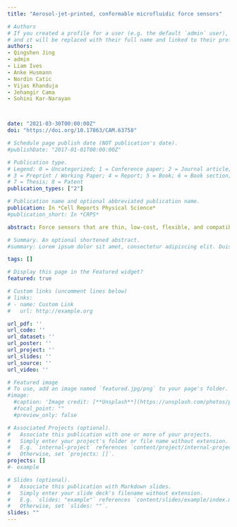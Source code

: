 ```yaml
---
title: "Aerosol-jet-printed, conformable microfluidic force sensors"

# Authors
# If you created a profile for a user (e.g. the default `admin` user), write the username (folder name) here 
# and it will be replaced with their full name and linked to their profile.
authors:
- Qingshen Jing
- admin
- Liam Ives
- Anke Husmann
- Nordin Catic
- Vijas Khanduja
- Jehangir Cama
- Sohini Kar-Narayan



date: "2021-03-30T00:00:00Z"
doi: "https://doi.org/10.17863/CAM.63758"

# Schedule page publish date (NOT publication's date).
#publishDate: "2017-01-01T00:00:00Z"

# Publication type.
# Legend: 0 = Uncategorized; 1 = Conference paper; 2 = Journal article;
# 3 = Preprint / Working Paper; 4 = Report; 5 = Book; 6 = Book section;
# 7 = Thesis; 8 = Patent
publication_types: ["2"]

# Publication name and optional abbreviated publication name.
publication: In *Cell Reports Physical Science*
#publication_short: In *CRPS*

abstract: Force sensors that are thin, low-cost, flexible, and compatible with commercial microelectronic chips are of great interest for use in biomedical sensing, precision surgery, and robotics. By leveraging a combination of microfluidics and capacitive sensing, we develop a thin, flexible force sensor that is conformable and robust. The sensor consists of a partially filled microfluidic channel made from a deformable material, with the channel overlaying a series of interdigitated electrodes coated with a thin, insulating polymer layer. When a force is applied to the microfluidic channel reservoir, the fluid is displaced along the channel over the electrodes, thus inducing a capacitance change proportional to the applied force. The microfluidic molds themselves are made of low-cost sacrificial materials deposited via aerosol-jet printing, which is also used to print the electrode layer. We envisage a large range of industrial and biomedical applications for this force sensor.

# Summary. An optional shortened abstract.
#summary: Lorem ipsum dolor sit amet, consectetur adipiscing elit. Duis posuere tellus ac convallis placerat. Proin tincidunt magna sed ex sollicitudin condimentum.

tags: []

# Display this page in the Featured widget?
featured: true

# Custom links (uncomment lines below)
# links:
# - name: Custom Link
#   url: http://example.org

url_pdf: ''
url_code: ''
url_dataset: ''
url_poster: ''
url_project: ''
url_slides: ''
url_source: ''
url_video: ''

# Featured image
# To use, add an image named `featured.jpg/png` to your page's folder. 
#image:
  #caption: 'Image credit: [**Unsplash**](https://unsplash.com/photos/pLCdAaMFLTE)'
  #focal_point: ""
  #preview_only: false

# Associated Projects (optional).
#   Associate this publication with one or more of your projects.
#   Simply enter your project's folder or file name without extension.
#   E.g. `internal-project` references `content/project/internal-project/index.md`.
#   Otherwise, set `projects: []`.
projects: []
#- example

# Slides (optional).
#   Associate this publication with Markdown slides.
#   Simply enter your slide deck's filename without extension.
#   E.g. `slides: "example"` references `content/slides/example/index.md`.
#   Otherwise, set `slides: ""`.
slides: ""
---
```

